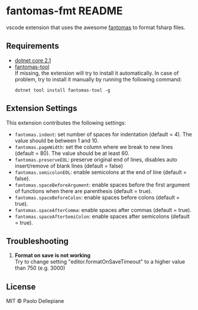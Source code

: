 # fantomas-fmt README

vscode extension that uses the awesome [fantomas](https://github.com/fsprojects/fantomas) to format fsharp files.

## Requirements

- [dotnet core 2.1](https://www.microsoft.com/net/download)
- [fantomas-tool](https://github.com/fsprojects/fantomas)  
  If missing, the extension will try to install it automatically.
  In case of problem, try to install it manually by running the following command:
  ```
  dotnet tool install fantomas-tool -g
  ```

## Extension Settings

This extension contributes the following settings:

- `fantomas.indent`: set number of spaces for indentation (default = 4). The value should be between 1 and 10.
- `fantomas.pageWidth`: set the column where we break to new lines (default = 80). The value should be at least 60.
- `fantomas.preserveEOL`: preserve original end of lines, disables auto insert/remove of blank lines (default = false)
- `fantomas.semicolonEOL`: enable semicolons at the end of line (default = false).
- `fantomas.spaceBeforeArgument`: enable spaces before the first argument of functions when there are parenthesis (default = true).
- `fantomas.spaceBeforeColon`: enable spaces before colons (default = true).
- `fantomas.spaceAfterComma`: enable spaces after commas (default = true).
- `fantomas.spaceAfterSemiColon`: enable spaces after semicolons (default = true).

## Troubleshooting

1. **Format on save is not working**  
   Try to change setting "editor.formatOnSaveTimeout" to a higher value than 750 (e.g. 3000)

## License

MIT © Paolo Dellepiane
